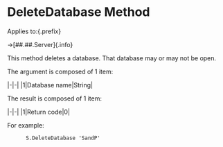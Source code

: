 # DeleteDatabase Method

Applies to:{.prefix}

→[##.##.Server]{.info}

This method deletes a database. That database may or may not be open.

The argument is composed of 1 item:

|-|-|
|1|Database name|String|

The result is composed of 1 item:

|-|-|
|1|Return code|0|

For example:

~~~
      S.DeleteDatabase 'SandP'
~~~

